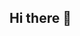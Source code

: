 ## Hi there 👋

<!--<!DOCTYPE html>
<html lang="en" class="scroll-smooth">
<head>
    <meta charset="UTF-8">
    <meta name="viewport" content="width=device-width, initial-scale=1.0">
    <title>CKY Chain - Architecting the Quantum Future of Decentralization</title>
    <script src="https://cdn.tailwindcss.com"></script>
    <link href="https://fonts.googleapis.com/css2?family=Inter:wght@300;400;500;600;700;800;900&display=swap" rel="stylesheet">

    <style>
        body {
            font-family: 'Inter', sans-serif;
            background-color: #0A0A0F; /* Even darker base */
            color: #E0E0E0; /* Light gray for text */
            overflow-x: hidden;
        }
        ::-webkit-scrollbar { width: 6px; }
        ::-webkit-scrollbar-track { background: #1A1A2E; }
        ::-webkit-scrollbar-thumb { background: #7F5AF0; /* Vibrant Purple */ border-radius: 3px; }
        ::-webkit-scrollbar-thumb:hover { background: #9D7FEA; }

        .hero-bg-animation {
            position: absolute;
            top: 0; left: 0; right: 0; bottom: 0;
            width: 100%; height: 100%;
            overflow: hidden;
            z-index: 0;
        }
        .hero-bg-animation svg {
            position: absolute;
            opacity: 0.1;
            animation: rotateParticles 120s linear infinite;
        }
        .hero-bg-animation svg path {
            fill: none;
            stroke-width: 0.5px;
        }
        @keyframes rotateParticles {
            from { transform: rotate(0deg); }
            to { transform: rotate(360deg); }
        }
        .particle-1 { animation-delay: 0s; animation-duration: 120s; }
        .particle-2 { animation-delay: -30s; animation-duration: 150s; opacity: 0.05 !important; }


        .btn {
            padding: 0.75rem 1.5rem;
            border-radius: 0.5rem;
            font-weight: 600;
            transition: all 0.3s cubic-bezier(0.25, 0.8, 0.25, 1);
            display: inline-flex;
            align-items: center;
            justify-content: center;
            text-align: center;
            border: 1px solid transparent;
            position: relative;
            overflow: hidden;
            z-index: 1;
        }
        .btn::before {
            content: "";
            position: absolute;
            top: 0;
            left: -100%;
            width: 100%;
            height: 100%;
            background: linear-gradient(120deg, transparent, rgba(255, 255, 255, 0.3), transparent);
            transition: all 0.6s cubic-bezier(0.25, 0.8, 0.25, 1);
            z-index: -1;
        }
        .btn:hover::before {
            left: 100%;
        }
        .btn-primary {
            background: linear-gradient(to right, #7F5AF0, #A855F7); /* Purple to Violet */
            color: white;
            box-shadow: 0 5px 15px rgba(127, 90, 240, 0.4);
        }
        .btn-primary:hover {
            box-shadow: 0 8px 25px rgba(127, 90, 240, 0.6);
            transform: translateY(-3px) scale(1.02);
        }
        .btn-secondary {
            background-color: rgba(52, 52, 71, 0.5); /* Darker, semi-transparent */
            color: #C0C0C0; /* Lighter gray */
            border-color: rgba(127, 90, 240, 0.5); /* Purple border */
        }
        .btn-secondary:hover {
            background-color: rgba(127, 90, 240, 0.3); /* Purple tint on hover */
            border-color: #7F5AF0;
            color: white;
            transform: translateY(-3px) scale(1.02);
        }

        .nav-link {
            transition: color 0.3s ease, transform 0.3s ease;
            position: relative;
        }
        .nav-link:hover {
            color: #9D7FEA; /* Lighter Purple */
            transform: translateY(-2px);
        }
        .nav-link::after {
            content: '';
            position: absolute;
            width: 0;
            height: 2px;
            bottom: -5px;
            left: 50%;
            transform: translateX(-50%);
            background-color: #9D7FEA;
            transition: width 0.3s ease;
        }
        .nav-link:hover::after {
            width: 100%;
        }
        .nav-link-active { /* Added for active link state */
            color: #9D7FEA !important;
            font-weight: 700;
        }
        .nav-link-active::after { /* Active link underline */
            width: 100%;
            background-color: #9D7FEA;
        }
        
        .pillar-card {
            background: rgba(26, 26, 46, 0.7); /* Darker card bg */
            border: 1px solid rgba(127, 90, 240, 0.3);
            border-radius: 1rem; /* rounded-2xl */
            padding: 2rem; /* p-8 */
            transition: all 0.4s cubic-bezier(0.175, 0.885, 0.32, 1.275);
            backdrop-filter: blur(12px);
            position: relative;
            overflow: hidden;
            display: flex; /* Added for consistent height */
            flex-direction: column; /* Added for consistent height */
        }
        .pillar-card:hover {
            transform: translateY(-12px) scale(1.03);
            box-shadow: 0 20px 40px rgba(0, 0, 0, 0.4), 0 0 50px rgba(127, 90, 240, 0.5);
            border-color: #7F5AF0;
        }
        .pillar-icon-container {
            background: linear-gradient(145deg, rgba(127, 90, 240, 0.2), rgba(168, 85, 247, 0.2));
            border: 1px solid rgba(127, 90, 240, 0.3);
            box-shadow: 0 0 15px rgba(127, 90, 240, 0.3);
        }
        .pillar-card-content { /* Added for consistent height */
            flex-grow: 1;
            display: flex;
            flex-direction: column;
        }
        .pillar-card-content p {
            flex-grow: 1;
        }
        .pillar-card .btn { /* Button inside pillar card */
            margin-top: auto; /* Pushes button to the bottom */
        }


        .section-title-glow {
            text-shadow: 0 0 15px rgba(56, 189, 248, 0.5), 0 0 25px rgba(127, 90, 240, 0.3);
        }

        nav {
            background: rgba(10, 10, 15, 0.6);
            backdrop-filter: blur(15px);
            border-bottom: 1px solid rgba(127, 90, 240, 0.2);
        }
        #mobile-menu {
            transition: transform 0.3s ease-in-out, opacity 0.3s ease-in-out;
            background-color: rgba(10, 10, 15, 0.95); /* Darker for mobile menu */
            backdrop-filter: blur(15px);
        }

        .pulse-dot {
            display: inline-block;
            width: 8px;
            height: 8px;
            margin-right: 8px;
            border-radius: 50%;
            background-color: #22D3EE; /* Cyan for contrast */
            box-shadow: 0 0 0 0 rgba(34, 211, 238, 1);
            animation: pulse 2s infinite;
        }
        @keyframes pulse {
            0% { transform: scale(0.95); box-shadow: 0 0 0 0 rgba(34, 211, 238, 0.7); }
            70% { transform: scale(1); box-shadow: 0 0 0 10px rgba(34, 211, 238, 0); }
            100% { transform: scale(0.95); box-shadow: 0 0 0 0 rgba(34, 211, 238, 0); }
        }
        .section-container { /* Used for About section */
            background-color: rgba(26, 26, 46, 0.7);
            backdrop-filter: blur(12px);
            padding: 2rem;
            border-radius: 1rem;
            box-shadow: 0 8px 25px rgba(0,0,0,0.2);
            border: 1px solid rgba(127, 90, 240, 0.3);
        }
    </style>
</head>
<body class="antialiased">

    <nav class="fixed w-full z-50 top-0">
        <div class="max-w-screen-2xl mx-auto px-6 sm:px-8 lg:px-12">
            <div class="flex items-center justify-between h-24">
                <div class="flex-shrink-0">
                    <a href="#home" class="text-3xl font-bold transition-all duration-300 hover:opacity-80">
                        <span class="text-sky-400">CKY</span><span class="text-slate-100">Chain</span>
                    </a>
                </div>
                <div class="hidden md:flex items-center space-x-6">
                    <a href="#home" class="nav-link text-slate-200 hover:text-purple-400 text-base font-medium nav-link-active">Home</a>
                    <a href="#innovations" class="nav-link text-slate-200 hover:text-purple-400 text-base font-medium">Innovations</a>
                    <a href="#about" class="nav-link text-slate-200 hover:text-purple-400 text-base font-medium">About</a>
                    <button onclick="connectWallet()" class="btn btn-secondary !py-2.5 !px-5 text-sm ml-4">
                        <span class="pulse-dot"></span>Connect Wallet
                    </button>
                    <a href="#" class="btn btn-primary !py-2.5 !px-5 text-sm">Launch App</a>
                </div>
                <div class="md:hidden flex items-center">
                     <button onclick="connectWallet()" class="btn btn-secondary !py-2 !px-4 text-xs mr-3">
                        <span class="pulse-dot !w-1.5 !h-1.5 !mr-1.5"></span>Connect
                    </button>
                    <button id="mobile-menu-button" class="inline-flex items-center justify-center p-2 rounded-md text-slate-300 hover:text-white hover:bg-slate-700 focus:outline-none focus:ring-2 focus:ring-inset focus:ring-purple-500" aria-expanded="false">
                        <span class="sr-only">Open main menu</span>
                        <svg class="block h-7 w-7" xmlns="http://www.w3.org/2000/svg" fill="none" viewBox="0 0 24 24" stroke="currentColor" aria-hidden="true"><path stroke-linecap="round" stroke-linejoin="round" stroke-width="2" d="M4 6h16M4 12h16M4 18h16" /></svg>
                        <svg class="hidden h-7 w-7" xmlns="http://www.w3.org/2000/svg" fill="none" viewBox="0 0 24 24" stroke="currentColor" aria-hidden="true"><path stroke-linecap="round" stroke-linejoin="round" stroke-width="2" d="M6 18L18 6M6 6l12 12" /></svg>
                    </button>
                </div>
            </div>
        </div>
        <div id="mobile-menu" class="md:hidden hidden opacity-0 transform -translate-y-4 border-t border-slate-700/50">
            <div class="px-4 pt-4 pb-6 space-y-3 sm:px-5">
                <a href="#home" class="nav-link-mobile text-slate-200 hover:bg-slate-700 hover:text-purple-400 block px-3 py-3 rounded-md text-lg font-medium nav-link-active">Home</a>
                <a href="#innovations" class="nav-link-mobile text-slate-200 hover:bg-slate-700 hover:text-purple-400 block px-3 py-3 rounded-md text-lg font-medium">Innovations</a>
                <a href="#about" class="nav-link-mobile text-slate-200 hover:bg-slate-700 hover:text-purple-400 block px-3 py-3 rounded-md text-lg font-medium">About</a>
                <div class="mt-6 pt-6 border-t border-slate-700">
                    <button onclick="connectWallet()" class="btn btn-secondary w-full mb-3 text-base"><span class="pulse-dot"></span>Connect Wallet</button>
                    <a href="#" class="btn btn-primary w-full text-base">Launch App</a>
                </div>
            </div>
        </div>
    </nav>

    <header id="home" class="min-h-screen flex items-center justify-center text-white relative overflow-hidden animated-gradient-bg">
        <div class="hero-bg-animation">
            <svg width="100%" height="100%" class="particle-1">
                <defs><filter id="glow"><feGaussianBlur stdDeviation="1.5" result="coloredBlur"/><feMerge><feMergeNode in="coloredBlur"/><feMergeNode in="SourceGraphic"/></feMerge></filter></defs>
                <path d="M0 50 Q100 0, 200 50 T400 50" stroke="rgba(127, 90, 240, 0.3)" filter="url(#glow)"/>
                <path d="M0 150 Q150 100, 300 150 T600 150" stroke="rgba(56, 189, 248, 0.3)" filter="url(#glow)"/>
            </svg>
             <svg width="100%" height="100%" class="particle-2">
                <path d="M50 0 Q0 100, 50 200 T50 400" stroke="rgba(168, 85, 247, 0.2)" filter="url(#glow)"/>
                <path d="M150 0 Q100 150, 150 300 T150 600" stroke="rgba(56, 189, 248, 0.2)" filter="url(#glow)"/>
            </svg>
        </div>

        <div class="relative z-10 max-w-screen-md mx-auto px-4 sm:px-6 lg:px-8 text-center py-24">
            <h1 class="text-5xl sm:text-6xl md:text-7xl lg:text-8xl font-black tracking-tighter leading-tight">
                <span class="block bg-clip-text text-transparent bg-gradient-to-r from-sky-400 via-purple-400 to-pink-500">CKY CHAIN</span>
                <span class="block text-slate-100 mt-1 sm:mt-2 text-4xl sm:text-5xl md:text-6xl">The Quantum Nexus</span>
            </h1>
            <p class="mt-8 max-w-xl mx-auto text-lg sm:text-xl text-slate-300 leading-relaxed">
                Pioneering the next epoch of decentralized trust. CKY Chain delivers unparalleled performance, quantum-resistant security, and a revolutionary ecosystem for global innovation.
            </p>
            <div class="mt-12 flex flex-col sm:flex-row justify-center items-center space-y-5 sm:space-y-0 sm:space-x-6">
                <button onclick="connectWallet()" class="btn btn-primary text-lg w-full sm:w-auto !py-4 !px-8 shadow-2xl">
                    <svg xmlns="http://www.w3.org/2000/svg" class="h-5 w-5 mr-2.5" fill="none" viewBox="0 0 24 24" stroke="currentColor" stroke-width="2"><path stroke-linecap="round" stroke-linejoin="round" d="M13.828 10.172a4 4 0 00-5.656 0l-4 4a4 4 0 105.656 5.656l1.102-1.101m-.758-4.899a4 4 0 005.656 0l4-4a4 4 0 00-5.656-5.656l-1.1 1.1" /></svg>
                    Connect Wallet
                </button>
                <a href="#" class="btn btn-secondary text-lg w-full sm:w-auto !py-4 !px-8">Launch Platform</a>
            </div>
        </div>
    </header>

    <section id="innovations" class="py-24 sm:py-32 bg-opacity-20 bg-slate-800 relative future-tech-section">
        <div class="max-w-screen-xl mx-auto px-6 sm:px-8 lg:px-12">
            <div class="text-center mb-20">
                <h2 class="text-4xl sm:text-5xl font-bold text-white section-title-glow">Pillars of CKY Innovation</h2>
                <p class="mt-5 text-lg text-slate-400 max-w-2xl mx-auto">The core foundations driving the CKY Chain revolution, designed for unparalleled performance and a future-proof digital economy.</p>
            </div>
            <div class="grid grid-cols-1 md:grid-cols-2 lg:grid-cols-3 gap-10">
                <div class="pillar-card">
                    <div class="pillar-icon-container flex items-center justify-center h-20 w-20 rounded-xl text-amber-400 mb-8 flex-shrink-0">
                        <svg xmlns="http://www.w3.org/2000/svg" class="h-10 w-10 section-icon" fill="none" viewBox="0 0 24 24" stroke="currentColor" stroke-width="2">
                            <path stroke-linecap="round" stroke-linejoin="round" d="M9 17.25v1.007a3 3 0 01-.879 2.122L7.5 21M9 17.25v-4.5M9 17.25H5.25M15 17.25v1.007a3 3 0 00.879 2.122L16.5 21m-2.25-3.75v-4.5m2.25 3.75H18.75M9 4.5v1.007a3 3 0 00.879 2.122L10.5 9M9 4.5V9m0-4.5h3.75m-3.75 0L7.5 3M15 4.5v1.007a3 3 0 01-.879 2.122L13.5 9m1.5-4.5V9m0-4.5H11.25m3.75 0L16.5 3M3.75 12.75h16.5M16.5 12.75a9 9 0 11-18 0 9 9 0 0118 0z" />
                        </svg>
                    </div>
                    <div class="pillar-card-content">
                        <h3 class="text-2xl font-semibold text-white mb-4">CKY Ultimate Exchange</h3>
                        <p class="text-slate-300 leading-relaxed mb-6">
                            Experience the world's most advanced, AI-enhanced digital asset exchange. Featuring quantum-resistant security, unparalleled liquidity across diverse asset classes, ultra-low latency, and the most comprehensive suite of trading tools for professionals and institutions.
                        </p>
                        <a href="#" class="btn btn-secondary !text-sm !py-2 !px-4 self-start">Discover Exchange Features</a>
                    </div>
                </div>

                <div class="pillar-card">
                    <div class="pillar-icon-container flex items-center justify-center h-20 w-20 rounded-xl text-sky-400 mb-8 flex-shrink-0">
                        <svg xmlns="http://www.w3.org/2000/svg" class="h-10 w-10 section-icon" fill="none" viewBox="0 0 24 24" stroke="currentColor" stroke-width="2">
                            <path stroke-linecap="round" stroke-linejoin="round" d="M12 1.25C6.072 1.25 1.25 6.072 1.25 12S6.072 22.75 12 22.75 22.75 17.928 22.75 12 17.928 1.25 12 1.25zm0 1.5a9.25 9.25 0 100 18.5 9.25 9.25 0 000-18.5zm-4.125 8.5H12v4.125m5.625-5.625a1.5 1.5 0 10-3 0 1.5 1.5 0 003 0zm-8.25 0a1.5 1.5 0 10-3 0 1.5 1.5 0 003 0zM12 6.375a1.5 1.5 0 100-3 1.5 1.5 0 000 3z" />
                        </svg>
                    </div>
                     <div class="pillar-card-content">
                        <h3 class="text-2xl font-semibold text-white mb-4">Next-Gen Core Technology</h3>
                        <p class="text-slate-300 leading-relaxed mb-6">
                            CKY Chain's revolutionary protocol delivers superior node performance and scalability through custom consensus and parallel processing. Our modular architecture and proactive quantum-resistant cryptography ensure enduring security and future adaptability.
                        </p>
                         <a href="#" class="btn btn-secondary !text-sm !py-2 !px-4 self-start">Learn About Our Tech</a>
                    </div>
                </div>

                <div class="pillar-card">
                    <div class="pillar-icon-container flex items-center justify-center h-20 w-20 rounded-xl text-green-400 mb-8 flex-shrink-0">
                        <svg xmlns="http://www.w3.org/2000/svg" class="h-10 w-10 section-icon" fill="none" viewBox="0 0 24 24" stroke="currentColor" stroke-width="2">
                            <path stroke-linecap="round" stroke-linejoin="round" d="M17.25 6.75L22.5 12l-5.25 5.25m-10.5 0L1.5 12l5.25-5.25m7.5-3l-4.5 16.5" />
                            <path stroke-linecap="round" stroke-linejoin="round" d="M12 21a9 9 0 100-18 9 9 0 000 18z" />
                             <path stroke-linecap="round" stroke-linejoin="round" d="M12 15a3 3 0 100-6 3 3 0 000 6z" />
                        </svg>
                    </div>
                    <div class="pillar-card-content">
                        <h3 class="text-2xl font-semibold text-white mb-4">Vibrant & Supportive Ecosystem</h3>
                        <p class="text-slate-300 leading-relaxed mb-6">
                           Fostering a dynamic network of dApps, developer tools, and community-driven projects. CKY Chain provides robust support, funding, and infrastructure for innovators building across DeFi, GameFi, NFTs, and beyond.
                        </p>
                        <a href="#" class="btn btn-secondary !text-sm !py-2 !px-4 self-start">Explore Ecosystem Projects</a>
                    </div>
                </div>
            </div>
        </div>
    </section>

    <section id="about" class="py-24 sm:py-32 bg-slate-900">
        <div class="max-w-screen-md mx-auto px-6 sm:px-8 lg:px-12 text-center">
            <h2 class="text-4xl sm:text-5xl font-bold text-white section-title-glow mb-8">About <span class="text-sky-400">CKY Chain</span></h2>
            <div class="section-container !max-w-2xl !mx-auto">
                <p class="text-lg text-slate-300 leading-relaxed">
                    CKY Chain is a revolutionary blockchain platform engineered for unparalleled scalability, quantum-resistant security, and a thriving developer-centric ecosystem. Our mission is to empower builders and users with the world's most advanced infrastructure for decentralized applications and the future of digital finance. We are committed to relentless innovation and fostering a global community dedicated to shaping the next generation of the internet.
                </p>
            </div>
        </div>
    </section>

    <section id="cta" class="py-24 sm:py-32 animated-gradient-bg">
        <div class="max-w-screen-md mx-auto px-6 sm:px-8 lg:px-12 text-center">
            <h2 class="text-4xl sm:text-5xl lg:text-6xl font-extrabold text-white">
                Step into the Future.
            </h2>
            <p class="mt-6 text-xl text-slate-200 leading-relaxed">
                Join the CKY Chain movement. Connect your wallet, launch our groundbreaking platform, and become part of a community building the quantum-ready decentralized world.
            </p>
            <div class="mt-12 flex flex-col sm:flex-row justify-center items-center space-y-5 sm:space-y-0 sm:space-x-6">
                 <button onclick="connectWallet()" class="btn btn-primary text-xl w-full sm:w-auto !py-4 !px-10 shadow-2xl">
                    <svg xmlns="http://www.w3.org/2000/svg" class="h-6 w-6 mr-3" fill="none" viewBox="0 0 24 24" stroke="currentColor" stroke-width="2"><path stroke-linecap="round" stroke-linejoin="round" d="M13.828 10.172a4 4 0 00-5.656 0l-4 4a4 4 0 105.656 5.656l1.102-1.101m-.758-4.899a4 4 0 005.656 0l4-4a4 4 0 00-5.656-5.656l-1.1 1.1" /></svg>
                    Connect & Explore
                </button>
                <a href="#" class="btn btn-secondary text-xl w-full sm:w-auto !py-4 !px-10">Launch CKY App</a>
            </div>
        </div>
    </section>

    <footer class="bg-slate-900 border-t border-slate-700/50">
        <div class="max-w-screen-xl mx-auto py-16 px-6 sm:px-8 lg:px-12 text-center">
            <div class="flex justify-center space-x-8 mb-8">
                <a href="#" class="text-slate-400 hover:text-purple-400 transition-colors"><span class="sr-only">Twitter</span><svg class="h-7 w-7" fill="currentColor" viewBox="0 0 24 24" aria-hidden="true"><path d="M8.29 20.251c7.547 0 11.675-6.253 11.675-11.675 0-.178 0-.355-.012-.53A8.348 8.348 0 0022 5.92a8.19 8.19 0 01-2.357.646 4.118 4.118 0 001.804-2.27 8.224 8.224 0 01-2.605.996 4.107 4.107 0 00-6.993 3.743 11.65 11.65 0 01-8.457-4.287 4.106 4.106 0 001.27 5.477A4.072 4.072 0 012.8 9.713v.052a4.105 4.105 0 003.292 4.022 4.095 4.095 0 01-1.853.07 4.108 4.108 0 003.834 2.85A8.233 8.233 0 012 18.407a11.616 11.616 0 006.29 1.84" /></svg></a>
                <a href="#" class="text-slate-400 hover:text-purple-400 transition-colors"><span class="sr-only">GitHub</span><svg class="h-7 w-7" fill="currentColor" viewBox="0 0 24 24" aria-hidden="true"><path fill-rule="evenodd" d="M12 2C6.477 2 2 6.477 2 12c0 4.418 2.865 8.165 6.839 9.489.5.092.682-.217.682-.483 0-.237-.009-.868-.013-1.703-2.782.602-3.369-1.343-3.369-1.343-.454-1.158-1.11-1.465-1.11-1.465-.908-.62.069-.608.069-.608 1.003.07 1.531 1.03 1.531 1.03.892 1.53 2.341 1.088 2.91.832.092-.647.35-1.088.636-1.338-2.22-.253-4.555-1.113-4.555-4.949 0-1.091.39-1.984 1.029-2.685-.103-.253-.446-1.27.098-2.647 0 0 .84-.27 2.75 1.026A9.564 9.564 0 0112 6.844c.85.004 1.705.115 2.504.336 1.909-1.296 2.747-1.026 2.747-1.026.546 1.377.202 2.394.1 2.647.64.701 1.028 1.594 1.028 2.685 0 3.848-2.338 4.692-4.568 4.942.359.308.678.92.678 1.852 0 1.338-.012 2.419-.012 2.746 0 .268.18.58.688.482A10.001 10.001 0 0022 12c0-5.523-4.477-10-10-10z" clip-rule="evenodd" /></svg></a>
                <a href="#" class="text-slate-400 hover:text-purple-400 transition-colors"><span class="sr-only">Discord</span><svg class="h-7 w-7" fill="currentColor" viewBox="0 0 24 24"><path d="M19.54 0c1.356 0 2.46 1.104 2.46 2.472v16.094c0 1.368-1.104 2.472-2.46 2.472H4.46C3.104 21.038 2 19.934 2 18.566V2.472C2 1.104 3.104 0 4.46 0h15.08zm-4.926 11.934c-.714 0-1.29.576-1.29 1.29s.576 1.29 1.29 1.29c.714 0 1.29-.576 1.29-1.29s-.576-1.29-1.29-1.29zm-4.74 0c-.714 0-1.29.576-1.29 1.29s.576 1.29 1.29 1.29c.714 0 1.29-.576 1.29-1.29s-.576-1.29-1.29-1.29zm8.882-4.062H5.244a.918.918 0 00-.918.93v8.276c0 .504.402.918.906.93h10.092c.828 0 1.836-.672 1.836-1.5V4.788c0-.504-.402-.918-.906-.918z"/></svg></a>
            </div>
            <p class="text-sm text-slate-500">
                &copy; <span id="currentYear"></span> CKY Chain Platform. All rights reserved. Architecting the Quantum Future.
            </p>
        </div>
    </footer>

    <script src="https://cdnjs.cloudflare.com/ajax/libs/prism/1.29.0/prism.min.js"></script>
    <script src="https://cdnjs.cloudflare.com/ajax/libs/prism/1.29.0/plugins/autoloader/prism-autoloader.min.js"></script>
    <script>
        Prism.plugins.autoloader.languages_path = 'https://cdnjs.cloudflare.com/ajax/libs/prism/1.29.0/components/';

        // Mobile Menu Toggle
        const mobileMenuButton = document.getElementById('mobile-menu-button');
        const mobileMenu = document.getElementById('mobile-menu');
        const openIcon = mobileMenuButton.querySelector('svg:first-child');
        const closeIcon = mobileMenuButton.querySelector('svg:last-child');

        mobileMenuButton.addEventListener('click', () => {
            const expanded = mobileMenuButton.getAttribute('aria-expanded') === 'true' || false;
            mobileMenuButton.setAttribute('aria-expanded', !expanded);
            openIcon.classList.toggle('hidden');
            closeIcon.classList.toggle('hidden');
            if (mobileMenu.classList.contains('hidden')) {
                mobileMenu.classList.remove('hidden', 'opacity-0', '-translate-y-4');
                mobileMenu.classList.add('opacity-100', 'translate-y-0');
            } else {
                mobileMenu.classList.add('opacity-0', '-translate-y-4');
                setTimeout(() => {
                    mobileMenu.classList.add('hidden');
                    mobileMenu.classList.remove('opacity-100', 'translate-y-0');
                }, 300);
            }
        });

        // Smooth scroll for navigation links & active link highlighting
        const navLinks = document.querySelectorAll('.nav-link');
        const mobileNavLinks = document.querySelectorAll('.nav-link-mobile');
        const sections = document.querySelectorAll('header[id], section[id]');

        function updateActiveLink() {
            let currentSectionId = 'home';
            const navHeight = document.querySelector('nav').offsetHeight + 20; 

            sections.forEach(section => {
                const sectionTop = section.offsetTop - navHeight;
                const sectionBottom = sectionTop + section.offsetHeight;
                if (window.scrollY >= sectionTop && window.scrollY < sectionBottom) {
                    currentSectionId = section.id;
                }
            });
            if ((window.innerHeight + window.scrollY) >= document.body.offsetHeight - 50) {
                if (sections.length > 0) {
                    currentSectionId = sections[sections.length - 1].id;
                }
            }

            navLinks.forEach(link => {
                link.classList.remove('nav-link-active');
                if (link.getAttribute('href') === `#${currentSectionId}`) {
                    link.classList.add('nav-link-active');
                }
            });
            mobileNavLinks.forEach(link => {
                link.classList.remove('nav-link-active');
                 if (link.getAttribute('href') === `#${currentSectionId}`) {
                    link.classList.add('nav-link-active');
                }
            });
        }

        window.addEventListener('scroll', updateActiveLink);
        document.addEventListener('DOMContentLoaded', () => {
            updateActiveLink();
            Prism.highlightAll();
        });

        function smoothScrollToTarget(targetId) {
            const targetElement = document.querySelector(targetId);
            if (targetElement) {
                const navHeight = document.querySelector('nav').offsetHeight;
                const targetPosition = targetElement.offsetTop - navHeight;
                window.scrollTo({
                    top: targetPosition,
                    behavior: 'smooth'
                });
            }
        }

        mobileNavLinks.forEach(link => {
            link.addEventListener('click', (e) => {
                if (link.getAttribute('href').startsWith('#')) {
                    e.preventDefault();
                    smoothScrollToTarget(link.getAttribute('href'));
                }
                if (!mobileMenu.classList.contains('hidden')) {
                    mobileMenuButton.click();
                }
            });
        });
        
        navLinks.forEach(link => {
            link.addEventListener('click', (e) => {
                if (link.getAttribute('href').startsWith('#')) {
                    e.preventDefault();
                    smoothScrollToTarget(link.getAttribute('href'));
                }
            });
        });

        document.getElementById('currentYear').textContent = new Date().getFullYear();

        // Placeholder for Connect Wallet functionality
        function connectWallet() {
            alert('Wallet connection functionality to be implemented.');
        }
    </script>

</body>
</html>

**zee254375/zee254375** is a ✨ _special_ ✨ repository because its `README.md` (this file) appears on your GitHub profile.

Here are some ideas to get you started:

- 🔭 I’m currently working on ...
- 🌱 I’m currently learning ...
- 👯 I’m looking to collaborate on ...
- 🤔 I’m looking for help with ...
- 💬 Ask me about ...
- 📫 How to reach me: ...
- 😄 Pronouns: ...
- ⚡ Fun fact: ...
-->

